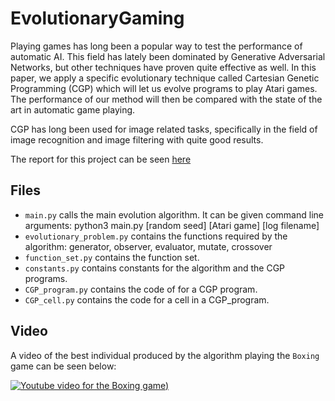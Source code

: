 # EvolutionaryGaming

Playing games has long been a popular way to test the
performance of automatic AI. This field has lately been
dominated by Generative Adversarial Networks, but other
techniques have proven quite effective as well. In this paper,
we apply a specific evolutionary technique called Cartesian
Genetic Programming (CGP) which will let us evolve
programs to play Atari games. The performance of our method
will then be compared with the state of the art in automatic
game playing.

CGP has long been used for image related tasks, specifically
in the field of image recognition and image filtering with
quite good results.

The report for this project can be seen [here](/Report.pdf)


## Files

* `main.py` calls the main evolution algorithm. It can be given command line arguments: python3 main.py [random seed] [Atari game] [log filename]
* `evolutionary_problem.py` contains the functions required by the algorithm: generator, observer, evaluator, mutate, crossover
* `function_set.py` contains the function set.
* `constants.py` contains constants for the algorithm and the CGP programs.
* `CGP_program.py` contains the code of for a CGP program.
* `CGP_cell.py` contains the code for a cell in a CGP_program.


## Video

A video of the best individual produced by the algorithm playing the `Boxing` game can be seen below:

[![Youtube video for the Boxing game)](https://youtube-md.vercel.app/vE1OzXCKFUQ/640/360)](https://www.youtube.com/watch?v=vE1OzXCKFUQ)
